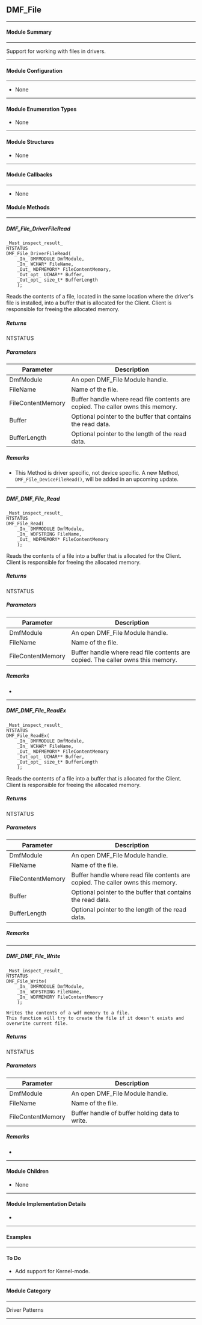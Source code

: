 ## DMF_File

-----------------------------------------------------------------------------------------------------------------------------------

#### Module Summary

-----------------------------------------------------------------------------------------------------------------------------------

Support for working with files in drivers.

-----------------------------------------------------------------------------------------------------------------------------------

#### Module Configuration

-----------------------------------------------------------------------------------------------------------------------------------

* None

-----------------------------------------------------------------------------------------------------------------------------------

#### Module Enumeration Types

* None

-----------------------------------------------------------------------------------------------------------------------------------

#### Module Structures

* None

-----------------------------------------------------------------------------------------------------------------------------------

#### Module Callbacks

-----------------------------------------------------------------------------------------------------------------------------------

* None

#### Module Methods

-----------------------------------------------------------------------------------------------------------------------------------

##### DMF_File_DriverFileRead

````
_Must_inspect_result_
NTSTATUS
DMF_File_DriverFileRead(
    _In_ DMFMODULE DmfModule,
    _In_ WCHAR* FileName, 
    _Out_ WDFMEMORY* FileContentMemory,
    _Out_opt_ UCHAR** Buffer,
    _Out_opt_ size_t* BufferLength
    );
````

Reads the contents of a file, located in the same location where the driver's file is installed, into
a buffer that is allocated for the Client. Client is responsible for freeing the allocated memory.

##### Returns

NTSTATUS

##### Parameters
Parameter | Description
----|----
DmfModule | An open DMF_File Module handle.
FileName  | Name of the file.
FileContentMemory | Buffer handle where read file contents are copied. The caller owns this memory.
Buffer | Optional pointer to the buffer that contains the read data.
BufferLength | Optional pointer to the length of the read data.

##### Remarks

* This Method is driver specific, not device specific. A new Method, `DMF_File_DeviceFileRead()`, will be added
in an upcoming update.

-----------------------------------------------------------------------------------------------------------------------------------

##### DMF_DMF_File_Read

````
_Must_inspect_result_
NTSTATUS
DMF_File_Read(
    _In_ DMFMODULE DmfModule,
    _In_ WDFSTRING FileName, 
    _Out_ WDFMEMORY* FileContentMemory
    );
````

Reads the contents of a file into a buffer that is allocated for the Client. Client is responsible
for freeing the allocated memory.

##### Returns

NTSTATUS

##### Parameters
Parameter | Description
----|----
DmfModule | An open DMF_File Module handle.
FileName  | Name of the file.
FileContentMemory | Buffer handle where read file contents are copied. The caller owns this memory.

##### Remarks

*

-----------------------------------------------------------------------------------------------------------------------------------

##### DMF_DMF_File_ReadEx

````
_Must_inspect_result_
NTSTATUS
DMF_File_ReadEx(
    _In_ DMFMODULE DmfModule,
    _In_ WCHAR* FileName, 
    _Out_ WDFMEMORY* FileContentMemory
    _Out_opt_ UCHAR** Buffer,
    _Out_opt_ size_t* BufferLength
    );
````

Reads the contents of a file into a buffer that is allocated for the Client. Client is responsible
for freeing the allocated memory.

##### Returns

NTSTATUS

##### Parameters
Parameter | Description
----|----
DmfModule | An open DMF_File Module handle.
FileName  | Name of the file.
FileContentMemory | Buffer handle where read file contents are copied. The caller owns this memory.
Buffer | Optional pointer to the buffer that contains the read data.
BufferLength | Optional pointer to the length of the read data.

##### Remarks

-----------------------------------------------------------------------------------------------------------------------------------

##### DMF_DMF_File_Write

````
_Must_inspect_result_
NTSTATUS
DMF_File_Write(
    _In_ DMFMODULE DmfModule,
    _In_ WDFSTRING FileName,
    _In_ WDFMEMORY FileContentMemory
    );
````

    Writes the contents of a wdf memory to a file.
    This function will try to create the file if it doesn't exists and overwrite current file.

##### Returns

NTSTATUS

##### Parameters
Parameter | Description
----|----
DmfModule | An open DMF_File Module handle.
FileName  | Name of the file.
FileContentMemory | Buffer handle of buffer holding data to write.

##### Remarks

*

-----------------------------------------------------------------------------------------------------------------------------------

#### Module Children

* None

-----------------------------------------------------------------------------------------------------------------------------------

#### Module Implementation Details

* 

-----------------------------------------------------------------------------------------------------------------------------------

#### Examples

-----------------------------------------------------------------------------------------------------------------------------------

#### To Do

* Add support for Kernel-mode.

-----------------------------------------------------------------------------------------------------------------------------------
#### Module Category

-----------------------------------------------------------------------------------------------------------------------------------

Driver Patterns

-----------------------------------------------------------------------------------------------------------------------------------

